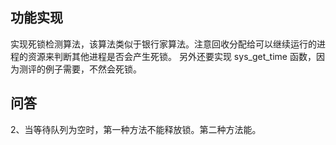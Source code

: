 ## 功能实现
实现死锁检测算法，该算法类似于银行家算法。注意回收分配给可以继续运行的进程的资源来判断其他进程是否会产生死锁。
另外还要实现 sys_get_time 函数，因为测评的例子需要，不然会死锁。

## 问答
2、当等待队列为空时，第一种方法不能释放锁。第二种方法能。